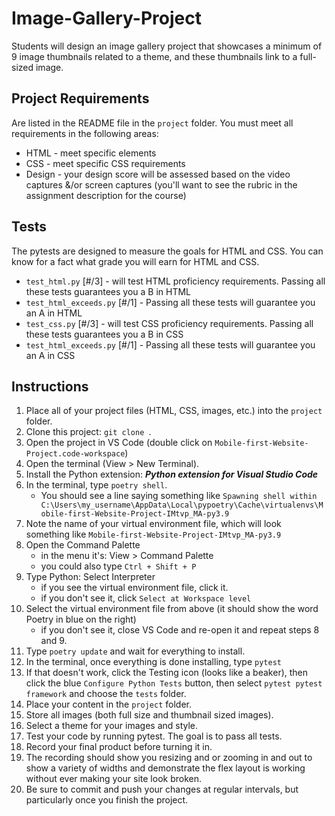 # Image-Gallery-Project
Students will design an image gallery project that showcases a minimum of 9 image thumbnails related to a theme, and these thumbnails link to a full-sized image.

## Project Requirements
Are listed in the README file in the `project` folder.
You must meet all requirements in the following areas:
* HTML - meet specific elements
* CSS - meet specific CSS requirements
* Design - your design score will be assessed based on the video captures &/or screen captures (you'll want to see the rubric in the assignment description for the course)

## Tests
The pytests are designed to measure the goals for HTML and CSS. You can know for a fact what grade you will earn for HTML and CSS. 
* `test_html.py` [#/3] - will test HTML proficiency requirements. Passing all these tests guarantees you a B in HTML
* `test_html_exceeds.py` [#/1] - Passing all these tests will guarantee you an A in HTML
* `test_css.py` [#/3] - will test CSS proficiency requirements. Passing all these tests guarantees you a B in CSS
* `test_html_exceeds.py` [#/1] - Passing all these tests will guarantee you an A in CSS

## Instructions
1. Place all of your project files (HTML, CSS, images, etc.) into the `project` folder.
2. Clone this project: `git clone `.
3. Open the project in VS Code (double click on `Mobile-first-Website-Project.code-workspace`)
4. Open the terminal (View > New Terminal).
5. Install the Python extension: ***Python extension for Visual Studio Code***
6. In the terminal, type `poetry shell`.
    - You should see a line saying something like `Spawning shell within C:\Users\my_username\AppData\Local\pypoetry\Cache\virtualenvs\Mobile-first-Website-Project-IMtvp_MA-py3.9`
7. Note the name of your virtual environment file, which will look something like `Mobile-first-Website-Project-IMtvp_MA-py3.9`
8. Open the Command Palette 
    - in the menu it's: View > Command Palette
    - you could also type `Ctrl + Shift + P`
9. Type Python: Select Interpreter
    - if you see the virtual environment file, click it.
    - if you don't see it, click `Select at Workspace level`
10. Select the virtual environment file from above (it should show the word Poetry in blue on the right)
    - if you don't see it, close VS Code and re-open it and repeat steps 8 and 9.
11. Type `poetry update` and wait for everything to install.
12. In the terminal, once everything is done installing, type `pytest`
13. If that doesn't work, click the Testing icon (looks like a beaker), then click the blue `Configure Python Tests` button, then select `pytest pytest framework` and choose the `tests` folder.
14. Place your content in the `project` folder.
15. Store all images (both full size and thumbnail sized images).
16. Select a theme for your images and style.
17. Test your code by running pytest. The goal is to pass all tests.
18. Record your final product before turning it in.
19. The recording should show you resizing and or zooming in and out to show a variety of widths and demonstrate the flex layout is working without ever making your site look broken.
20. Be sure to commit and push your changes at regular intervals, but particularly once you finish the project.
